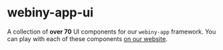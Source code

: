 # webiny-app-ui

A collection of **over 70** UI components for our `webiny-app` framework.
You can play with each of these components [on our website](https://www.webiny.com/docs/current/components/alert). 